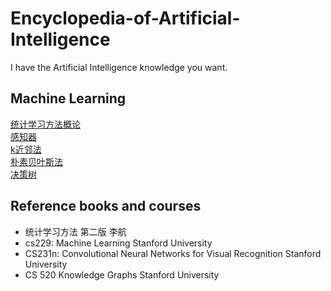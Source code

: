 # Encyclopedia-of-Artificial-Intelligence
I have the Artificial Intelligence knowledge you want. 	 
## Machine Learning
[统计学习方法概论](https://github.com/WenkeHuang/Encyclopedia-of-Artificial-Intelligence/blob/master/Machine%20Learning/%E7%BB%9F%E8%AE%A1%E5%AD%A6%E4%B9%A0%E6%96%B9%E6%B3%95%E6%A6%82%E8%AE%BA.md)  
[感知器](https://github.com/WenkeHuang/Encyclopedia-of-Artificial-Intelligence/blob/master/Machine%20Learning/%E6%84%9F%E7%9F%A5%E5%99%A8.md)    
[k近邻法](https://github.com/WenkeHuang/Encyclopedia-of-Artificial-Intelligence/blob/master/Machine%20Learning/k%E8%BF%91%E9%82%BB%E6%B3%95.md)   
[朴素贝叶斯法](https://github.com/WenkeHuang/Encyclopedia-of-Artificial-Intelligence/blob/master/Machine%20Learning/%E6%9C%B4%E7%B4%A0%E8%B4%9D%E5%8F%B6%E6%96%AF%E6%B3%95.md)	
[决策树](https://github.com/WenkeHuang/Encyclopedia-of-Artificial-Intelligence/blob/master/Machine%20Learning/%E5%86%B3%E7%AD%96%E6%A0%91.md)
## Reference books and courses
- 统计学习方法 第二版 李航
- cs229: Machine Learning Stanford University
- CS231n: Convolutional Neural Networks for Visual Recognition Stanford University
- CS 520 Knowledge Graphs Stanford University
